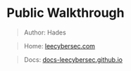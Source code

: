# Public Walkthrough

> Author: Hades

> Home: [leecybersec.com](https://leecybersec.com)

> Docs: [docs-leecybersec.github.io](https://docs-leecybersec.github.io)
